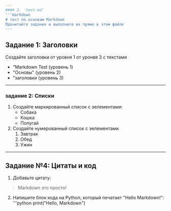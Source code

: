 ```yaml
---
#### 2. 'test.md'
'''markdown
# тест по основам Markdown
Прочитайте задания и выполните их прямо в этом файле 
---
```

 ## Задание 1: Заголовки
 Создайте заголовки от уровня 1 от уронвя 3 с текстами 
 - "Markdown Test (уровень 1)
 - "Основы" (уровень 2)
 - "заголовки (уровень 3)
---
### задание 2: Списки 
1. Создайте маркированный список с эелементами:
   - Собака
   - Кошка
   - Попугай
2. Создайте нумерованный список с эелементами
   1. Завтрак
   2. Обед
   3. Ужин
---
## Задание №4: Цитаты и код
1. Добавьте цитату:
> Markdown это просто!

2. Напишите блок кода на Python, который печатает "Hello Markdown!":
   '''python
   print("Hello, Markdown")
   
